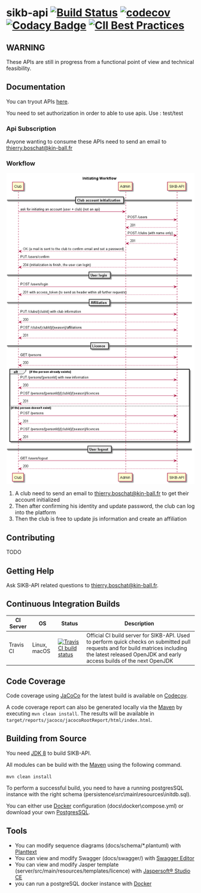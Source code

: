 # sikb-api [![Build Status](https://travis-ci.com/alexeil/sikb-api.svg?branch=master)](https://travis-ci.com/alexeil/sikb-api) [![codecov](https://codecov.io/gh/alexeil/sikb-api/branch/master/graph/badge.svg)](https://codecov.io/gh/alexeil/sikb-api) [![Codacy Badge](https://api.codacy.com/project/badge/Grade/258ba8c0d5124f799c00290f5376f4eb)](https://www.codacy.com/app/alexeil/sikb-api?utm_source=github.com&amp;utm_medium=referral&amp;utm_content=alexeil/sikb-api&amp;utm_campaign=Badge_Grade) [![CII Best Practices](https://bestpractices.coreinfrastructure.org/projects/2463/badge)](https://bestpractices.coreinfrastructure.org/projects/2463) 

## WARNING
These APIs are still in progress from a functional point of view and technical feasibility.

## Documentation

You can tryout APIs [here](http://ec2-35-180-42-251.eu-west-3.compute.amazonaws.com:8080/sikb/swagger-ui/).

You need to set authorization in order to able to use apis. Use : test/test

### Api Subscription
Anyone wanting to consume these APIs need to send an email to thierry.boschat@kin-ball.fr

### Workflow

![Worflow](docs/schema/workflow.png)

1. A club need to send an email to thierry.boschat@kin-ball.fr to get their account initialized
2. Then after confirming his identity and update password, the club can log into the platform
3. Then the club is free to update jis information and create an affiliation


## Contributing

TODO

## Getting Help

Ask SIKB-API related questions to thierry.boschat@kin-ball.fr.

## Continuous Integration Builds

| CI Server | OS           | Status | Description |
| --------- | ------------ | ------ | ----------- |
| Travis CI | Linux, macOS | [![Travis CI build status](https://travis-ci.com/alexeil/sikb-api.svg?branch=master)](https://travis-ci.com/alexeil/sikb-api/) | Official CI build server for SIKB-API. Used to perform quick checks on submitted pull requests and for build matrices including the latest released OpenJDK and early access builds of the next OpenJDK |

## Code Coverage

Code coverage using [JaCoCo] for the latest build is available on [Codecov].

A code coverage report can also be generated locally via the [Maven] by
executing `mvn clean install`. The results will be available
in `target/reports/jacoco/jacocoRootReport/html/index.html`.

## Building from Source

You need [JDK 8] to build SIKB-API.

All modules can be build with the [Maven] using the following command.

`mvn clean install`

To perform a successful build, you need to have a running postgresSQL instance with the right schema (persistence\src\main\resources\initdb.sql). 

You can either use [Docker] configuration (docs\docker\compose.yml) or download your own [PostgresSQL].

## Tools

* You can modify sequence diagrams (docs/schema/*.plantuml) with [Planttext]
* You can view and modify Swagger (docs/swagger/) with [Swagger Editor]
* You can view and modify Jasper template (server/src/main/resources/templates/licence) with [Jaspersoft® Studio CE] 
* you can run a postgreSQL docker instance with [Docker]


[Planttext]: https://www.planttext.com/
[Swagger Editor]: https://editor.swagger.io/
[Jaspersoft® Studio CE]: https://community.jaspersoft.com/community-download/
[JaCoCo]: http://www.eclemma.org/jacoco/
[Codecov]: https://codecov.io/gh/alexeil/sikb-api
[Maven]: https://maven.apache.org/
[JDK 8]: https://jdk.java.net/8/
[PostgresSQL]: https://www.postgresql.org/
[Docker]: https://www.docker.com/
